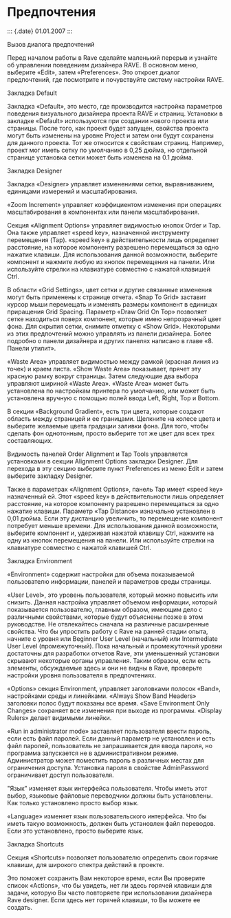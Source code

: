 Предпочтения
============

::: {.date}
01.01.2007
:::

Вызов диалога предпочтений

Перед началом работы в Rave сделайте маленький перерыв и узнайте об
управлении поведением дизайнера RAVE. В основном меню, выберите «Edit»,
затем «Preferences». Это откроет диалог предпочтений, где посмотрите и
почувствуйте систему настройки RAVE.

Закладка Default

Закладка «Default», это место, где производится настройка параметров
поведения визуального дизайнера проекта RAVE и страниц. Установки в
закладке «Default» используются при создании нового проекта или
страницы. После того, как проект будет запущен, свойства проекта могут
быть изменены на уровне Project и затем они будут сохранены для данного
проекта. Тот же относится к свойствам страниц. Например, проект мог
иметь сетку по умолчанию в 0,25 дюйма, но отдельной странице установка
сетки может быть изменена на 0.1 дюйма.

Закладка Designer

Закладка «Designer» управляет изменениями сетки, выравниванием,
единицами измерений и масштабирования.

«Zoom Increment» управляет коэффициентом изменения при операциях
масштабирования в компонентах или панели масштабирования.

Секция «Alignment Options» управляет видимостью кнопок Order и Tap. Она
также управляет «speed key», назначенной инструменту перемещения (Tap).
«speed key» в действительности лишь определяет расстояние, на которое
компоненту разрешено перемещаться за одно нажатие клавиши. Для
использования данной возможности, выберите компонент и нажмите любую из
кнопок перемещения на панели. Или используйте стрелки на клавиатуре
совместно с нажатой клавишей Ctrl.

В области «Grid Settings», цвет сетки и другие связанные изменения могут
быть применены к странице отчета. «Snap To Grid» заставит курсор мыши
перемещать и изменять размеры компонент в единицах приращения Grid
Spacing. Параметр «Draw Grid On Top» позволяет сетке находиться поверх
компонент, которые имею непрозрачный цвет фона. Для скрытия сетки,
снимите отметку с «Show Grid». Некоторыми из этих предпочтений можно
управлять из панели дизайнера. Более подробно о панели дизайнера и
других панелях написано в главе «8. Панели утилит».

«Waste Area» управляет видимостью между рамкой (красная линия из точек)
и краем листа. «Show Waste Area» показывает, прячет эту красную рамку
вокруг страницы. Затем следующие два выбора управляют шириной «Waste
Area». «Waste Area» может быть установлена по настройкам принтера по
умолчанию, или может быть установлена вручную с помощью полей ввода
Left, Right, Top и Bottom.

В секции «Background Gradient», есть три цвета, которые создают область
между страницей и ее границами. Щелкните на колесе цвета и выберите
желаемые цвета градации заливки фона. Для того, чтобы сделать фон
однотонным, просто выберите тот же цвет для всех трех составляющих.

Видимость панелей Order Alignment и Tap Tools управляется установками в
секции Alignment Options закладки Designer. Для перехода в эту секцию
выберите пункт Preferences из меню Edit и затем выберите закладку
Designer.

Также в параметрах «Alignment Options», панель Tap имеет «speed key»
назначенный ей. Этот «speed key» в действительности лишь определяет
расстояние, на которое компоненту разрешено перемещаться за одно нажатие
клавиши. Параметр «Tap Distance» изначально установлен в 0,01 дюйма.
Если эту дистанцию увеличить, то перемещение компонент потребует меньше
времени. Для использования данной возможности, выберите компонент и,
удерживая нажатой клавишу Ctrl, нажмите на одну из кнопок перемещения на
панели. Или используйте стрелки на клавиатуре совместно с нажатой
клавишей Ctrl.

Закладка Environment

«Environment» содержит настройки для объема показываемой пользователю
информации, панелей и параметров среды страницы.

«User Level», это уровень пользователя, который можно повысить или
снизить. Данная настройка управляет объемом информации, который
показывается пользователю, главным образом, имеющим дело с различными
свойствами, которые будут объяснены позже в этом руководстве. Не
отвлекайтесь сначала на различные расширенные свойства. Что бы упростить
работу с Rave на ранней стадии опыта, начните с уровня или Beginner User
Level (начальный) или Intermediate User Level (промежуточный). Пока
начальный и промежуточный уровни достаточны для разработки отчетов Rave,
эти уменьшенный установки скрывают некоторые органы управления. Таким
образом, если есть элементы, обсуждаемые здесь и они не видны в Rave,
проверьте настройки уровня пользователя в предпочтениях.

«Options» секция Environment, управляет заголовками полосок «Band»,
настройками среды и линейками. «Always Show Band Headers» заголовки
полос будут показаны все время. «Save Environment Only Changes»
сохраняет все изменения при выходе из программы. «Display Rulers» делает
видимыми линейки.

«Run in administrator mode» заставляет пользователя ввести пароль, если
есть файл паролей. Если данный параметр не установлен и есть файл
паролей, пользователь не запрашивается для ввода пароля, но программа
запускается не в административном режиме. Администратор может поместить
пароль в различных местах для ограничения доступа. Установка пароля в
свойстве AdminPassword ограничивает доступ пользователя.

\"Язык\" изменяет язык интерфейса пользователя. Чтобы иметь этот выбор,
языковые файловые переводчики должны быть установлены. Как только
установлено просто выбор язык.

«Language» изменяет язык пользовательского интерфейса. Что бы иметь
такую возможность, должен быть установлен файл переводов. Если это
установлено, просто выберите язык.

Закладка Shortcuts

Секция «Shortcuts» позволяет пользователю определить свои горячие
клавиши, для широкого спектра действий в проекте.

Это поможет сохранить Вам некоторое время, если Вы проверите список
«Actions», что бы увидеть, нет ли здесь горячей клавиши для задачи,
которую Вы часто повторяете при использовании дизайнера Rave designer.
Если здесь нет горячей клавиши, то Вы можете ее создать.

